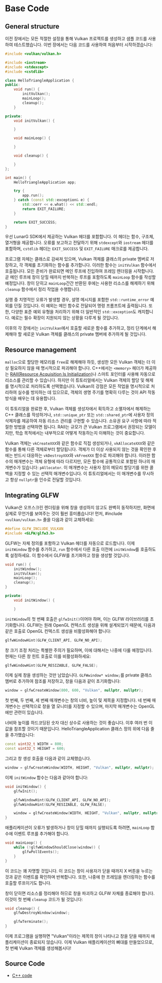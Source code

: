 # Base Code

## General structure

이전 장에서는 모든 적절한 설정을 통해 Vulkan 프로젝트를 생성하고 샘플 코드를 사용하여 테스트했습니다. 이번 장에서는 다음 코드를 사용하여 처음부터 시작하겠습니다:

```C++
#include <vulkan/vulkan.h>

#include <iostream>
#include <stdexcept>
#include <cstdlib>

class HelloTriangleApplication {
public:
    void run() {
        initVulkan();
        mainLoop();
        cleanup();
    }

private:
    void initVulkan() {

    }

    void mainLoop() {

    }

    void cleanup() {

    }
};

int main() {
    HelloTriangleApplication app;

    try {
        app.run();
    } catch (const std::exception& e) {
        std::cerr << e.what() << std::endl;
        return EXIT_FAILURE;
    }

    return EXIT_SUCCESS;
}
```

우선 LunarG SDK에서 제공하는 Vulkan 헤더를 포함합니다. 이 헤더는 함수, 구조체, 열거형을 제공합니다. 오류를 보고하고 전달하기 위해 `stdexcept`와 `iostream` 헤더를 포함하며, `cstdlib` 헤더는 `EXIT_SUCCESS` 및 `EXIT_FAILURE` 매크로를 제공합니다.

프로그램 자체는 클래스로 감싸져 있으며, Vulkan 객체를 클래스의 private 멤버로 저장하고, 각 객체를 초기화하는 함수를 추가합니다. 이러한 함수는 `initVulkan` 함수에서 호출됩니다. 모든 준비가 완료되면 메인 루프에 진입하여 프레임 렌더링을 시작합니다. 곧 메인 루프에 창이 닫힐 때까지 반복하는 루프를 포함하도록 `mainLoop` 함수를 작성할 예정입니다. 창이 닫히고 `mainLoop`간간 반환된 후에는 사용한 리소스를 해제하기 위해 `cleanup` 함수에서 정리 작업을 수행합니다.

실행 중 치명적인 오류가 발생할 경우, 설명 메시지를 포함한 `std::runtime_error` 예외를 던질 것입니다. 이 예외는 메인 함수로 전달되어 명령 프롬프트에 출력됩니다. 또한, 다양한 표준 예외 유형을 처리하기 위해 더 일반적인 `std::exception`도 캐치합니다. 예로는 필수 확장이 지원되지 않는 상황을 다루게 될 것입니다.

이후의 각 장에서는 `initVulkan`에서 호출할 새로운 함수를 추가하고, 정리 단계에서 해제해야 할 새로운 Vulkan 객체를 클래스의 private 멤버에 추가하게 될 것입니다.

## Resource management

`malloc`으로 할당한 메모리를 `free`로 해제해야 하듯, 생성한 모든 Vulkan 객체는 더 이상 필요하지 않을 때 명시적으로 파괴해야 합니다. C++에서는 `<memory>` 헤더가 제공하는 [RAII(Resource Acquisition Is Initialization)](https://en.wikipedia.org/wiki/Resource_acquisition_is_initialization)나 스마트 포인터를 사용해 자동으로 리소스를 관리할 수 있습니다. 하지만 이 튜토리얼에서는 Vulkan 객체의 할당 및 해제를 명시적으로 처리하도록 선택했습니다. Vulkan의 강점은 모든 작업을 명시적으로 처리하여 실수를 방지하는 데 있으므로, 객체의 생명 주기를 명확히 다루는 것이 API 작동 방식을 배우는 데 유용합니다.

이 튜토리얼을 완료한 후, Vulkan 객체를 생성자에서 획득하고 소멸자에서 해제하는 C++ 클래스를 작성하거나, `std::unique_ptr` 또는 `std::shared_ptr`에 사용자 정의 삭제자를 제공하여 자동 리소스 관리를 구현할 수 있습니다. 소유권 요구 사항에 따라 적절한 방법을 선택하면 됩니다. RAII는 규모가 큰 Vulkan 프로그램에서 권장되는 모델이지만, 학습 목적에서는 내부적으로 어떻게 작동하는지 이해하는 것이 중요합니다.

Vulkan 객체는 `vkCreateXXX`와 같은 함수로 직접 생성되거나, `vkAllocateXXX`와 같은 함수를 통해 다른 객체로부터 할당됩니다. 객체가 더 이상 사용되지 않는 것을 확인한 후에는 반드시 대응하는 `vkDestroyXXX`와 `vkFreeXXX` 함수로 파괴해야 합니다. 이러한 함수의 매개변수는 객체 유형에 따라 다르지만, 모든 함수에 공통적으로 포함된 하나의 매개변수가 있습니다: `pAllocator`. 이 매개변수는 사용자 정의 메모리 할당기를 위한 콜백을 지정할 수 있는 선택적 매개변수입니다. 이 튜토리얼에서는 이 매개변수를 무시하고 항상 `nullptr`을 인수로 전달할 것입니다.

## Integrating GLFW

Vulkan은 오프스크린 렌더링을 위해 창을 생성하지 않고도 완벽히 동작하지만, 화면에 실제로 무언가를 보여주는 것이 훨씬 흥미롭습니다! 먼저, #include `<vulkan/vulkan.h>` 줄을 다음과 같이 교체하세요:

```C++
#define GLFW_INCLUDE_VULKAN
#include <GLFW/glfw3.h>
```

GLFW는 자체 정의를 포함하고 Vulkan 헤더를 자동으로 로드합니다. 이제 `initWindow` 함수를 추가하고, `run` 함수에서 다른 호출 이전에 `initWindow`를 호출하도록 설정하세요. 이 함수에서 GLFW를 초기화하고 창을 생성할 것입니다.

```C++
void run() {
    initWindow();
    initVulkan();
    mainLoop();
    cleanup();
}

private:
    void initWindow() {

    }
```

`initWindow`의 첫 번째 호출은 `glfwInit()`이어야 하며, 이는 GLFW 라이브러리를 초기화합니다. GLFW는 원래 OpenGL 컨텍스트 생성을 위해 설계되었기 때문에, 다음과 같은 호출로 OpenGL 컨텍스트 생성을 비활성화해야 합니다:

```C++
glfwWindowHint(GLFW_CLIENT_API, GLFW_NO_API);
```

창 크기 조정 처리는 특별한 주의가 필요하며, 이에 대해서는 나중에 다룰 예정입니다. 현재는 다른 창 힌트 호출로 이를 비활성화하세요:

```C++
glfwWindowHint(GLFW_RESIZABLE, GLFW_FALSE);
```

이제 실제 창을 생성하는 것만 남았습니다. `GLFWwindow* window;`를 private 클래스 멤버로 추가하여 참조를 저장하고, 창을 다음과 같이 초기화합니다:

```C++
window = glfwCreateWindow(800, 600, "Vulkan", nullptr, nullptr);
```

첫 번째, 두 번째, 세 번째 매개변수는 창의 너비, 높이 및 제목을 지정합니다. 네 번째 매개변수는 선택적으로 창을 열 모니터를 지정할 수 있으며, 마지막 매개변수는 OpenGL에만 관련이 있습니다.

너비와 높이를 하드코딩된 숫자 대신 상수로 사용하는 것이 좋습니다. 이후 여러 번 이 값을 참조할 것이기 때문입니다. HelloTriangleApplication 클래스 정의 위에 다음 줄을 추가했습니다:

```C++
const uint32_t WIDTH = 800;
const uint32_t HEIGHT = 600;
```

그리고 창 생성 호출을 다음과 같이 교체했습니다.

```C++
window = glfwCreateWindow(WIDTH, HEIGHT, "Vulkan", nullptr, nullptr);
```

이제 `initWindow` 함수는 다음과 같아야 합니다:

```C++
void initWindow() {
    glfwInit();

    glfwWindowHint(GLFW_CLIENT_API, GLFW_NO_API);
    glfwWindowHint(GLFW_RESIZABLE, GLFW_FALSE);

    window = glfwCreateWindow(WIDTH, HEIGHT, "Vulkan", nullptr, nullptr);
}
```

애플리케이션이 오류가 발생하거나 창이 닫힐 때까지 실행되도록 하려면, `mainLoop` 함수에 이벤트 루프를 추가해야 합니다.

```C++
void mainLoop() {
    while (!glfwWindowShouldClose(window)) {
        glfwPollEvents();
    }
}
```

이 코드는 꽤 자명할 것입니다. 이 코드는 창이 사용자가 닫을 때까지 X 버튼을 누르는 것과 같은 이벤트를 확인하며 반복합니다. 또한, 나중에 한 프레임을 렌더링하는 함수를 호출할 루프이기도 합니다.

창이 닫히면 리소스를 정리해야 하므로 창을 파괴하고 GLFW 자체를 종료해야 합니다. 이것이 첫 번째 `cleanup` 코드가 될 것입니다:

```C++
void cleanup() {
    glfwDestroyWindow(window);

    glfwTerminate();
}
```

이제 프로그램을 실행하면 "Vulkan"이라는 제목의 창이 나타나고 창을 닫을 때까지 애플리케이션이 종료되지 않습니다. 이제 Vulkan 애플리케이션의 뼈대를 만들었으므로, 첫 번째 Vulkan 객체를 생성해봅시다!

## Source Code
- [C++ code](https://vulkan-tutorial.com/code/00_base_code.cpp)